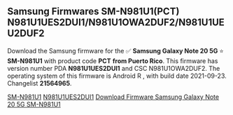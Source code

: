 <h2>Samsung Firmwares SM-N981U1(PCT) N981U1UES2DUI1/N981U1OWA2DUF2/N981U1UEU2DUF2</h2>
Download the Samsung firmware for the ✅ <strong>Samsung Galaxy Note 20 5G </strong> ⭐ <strong>SM-N981U1</strong> with product code <strong>PCT</strong> <strong> from Puerto Rico</strong>. This firmware has version number PDA <strong>N981U1UES2DUI1</strong> and CSC N981U1OWA2DUF2. The operating system of this firmware is Android R , with build date 2021-09-23. Changelist <strong>21564965</strong>.


[SM-N981U1](https://samfirm.shop/samsung/model/SM-N981U1)
[N981U1UES2DUI1](https://samfirm.shop/samsung/pda/N981U1UES2DUI1)
[Download Firmware Samsung Galaxy Note 20 5G SM-N981U1](https://samfirm.shop/samsung/firmware/459199)
